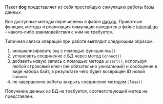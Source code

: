 Пакет **dog** представляет из себя простейшую симуляцию работы базы данных.

Все доступные методы перечислены в файле [dog.go](dog.go).
Приватные функции, методы и реализация симуляции находятся в файле [internal.go](internal.go) - какого-либо взаимодействия с ним не требуется.

Типичная связка операций при работе выглядит следующим образом:
1. инициализировать `Dog` с помощью функции `New()`
2. установить соединение с БД через метод `Connect()`
3. добавить новую запись с помощью метода `Insert()`, используя любой строковый ключ (не обязательно уникальный) и сообщение в виде набора байт, в результате чего будет возвращён ID новой записи
4. по завершению работы закрыть соединение методом `Close()`

Получение данных из БД не требуется, соответствующий метод не представлен.